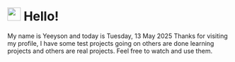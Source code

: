  <h1>
    <img src="https://emojis.slackmojis.com/emojis/images/1643510097/45343/hi.gif?1643510097" width="30"/> 
    Hello!
 </h1>
 <p>
    My name is Yeeyson and today is Tuesday, 13 May 2025
    Thanks for visiting my profile, I have some test projects going on others are done learning projects and others are real projects.
    Feel free to watch and use them.
 </p>